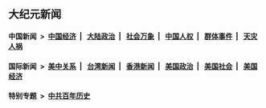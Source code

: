 ## 大纪元新闻

#### 中国新闻 &nbsp;>&nbsp; [中国经济](indexes/ncid283/README.md?03111645) &nbsp;| &nbsp; [大陆政治](indexes/ncid277/README.md?03111645) &nbsp;| &nbsp; [社会万象](indexes/ncid282/README.md?03111645) &nbsp;| &nbsp; [中国人权](indexes/ncid278/README.md?03111645) &nbsp;| &nbsp; [群体事件](indexes/ncid279/README.md?03111645) &nbsp;| &nbsp; [天灾人祸](indexes/ncid280/README.md?03111645)

#### 国际新闻 &nbsp;>&nbsp; [美中关系](indexes/nf1412576/README.md?03111645) &nbsp;| &nbsp; [台湾新闻](indexes/ncid1349361/README.md?03111645) &nbsp;| &nbsp; [香港新闻](indexes/ncid1349362/README.md?03111645) &nbsp;| &nbsp; [美国政治](indexes/ncid1078159/README.md?03111645) &nbsp;| &nbsp; [美国社会](indexes/ncid1078160/README.md?03111645) &nbsp;| &nbsp; [美国经济](indexes/ncid1078158/README.md?03111645)

#### 特别专题 &nbsp;>&nbsp; [中共百年历史](https://github.com/epoch-news/epoch-special/blob/master/README.md?03111645)  

